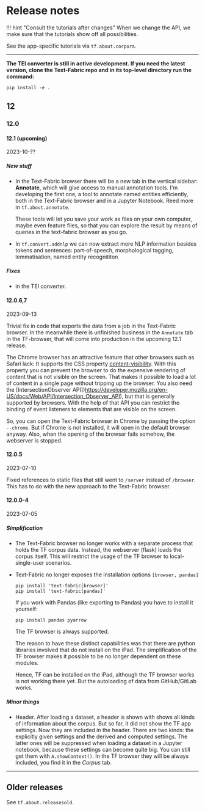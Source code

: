 # Release notes

!!! hint "Consult the tutorials after changes"
    When we change the API, we make sure that the tutorials show off
    all possibilities.

See the app-specific tutorials via `tf.about.corpora`.

---

**The TEI converter is still in active development.
If you need the latest version, clone the Text-Fabric repo
and in its top-level directory run the command:**

```
pip install -e .
```

## 12

### 12.0

#### 12.1 (upcoming)

2023-10-??

##### New stuff

*   In the Text-Fabric browser there will be a new tab in the vertical sidebar: 
    **Annotate**, which will give access to manual annotation tools. I'm developing
    the first one, a tool to annotate named entities efficiently, both in the
    Text-Fabric browser and in a Jupyter Notebook.
    Reed more in `tf.about.annotate`.

    These tools will let you save your work as files on your own computer, maybe even
    feature files, so that you can explore the result by means of queries in the
    text-fabric browser as you go.

*   In `tf.convert.addnlp` we can now extract more NLP information besides tokens
    and sentences: part-of-speech, morphological tagging, lemmatisation, named
    entity recognititon

##### Fixes

*   in the TEI converter.

#### 12.0.6,7

2023-09-13

Trivial fix in code that exports the data from a job in the Text-Fabric browser.
In the meanwhile there is unfinished business in the `Annotate` tab in the TF-browser,
that will come into production in the upcoming 12.1 release.

The Chrome browser has an attractive feature that other browsers such as Safari lack:
It supports the CSS property
[content-visibility](https://developer.mozilla.org/en-US/docs/Web/CSS/content-visibility).
With this property you can prevent
the browser to do the expensive rendering of content that is not visible on the screen.
That makes it possible to load a lot of content in a single page without tripping up
the browser. You also need the
[IntersectionObserver API])https://developer.mozilla.org/en-US/docs/Web/API/Intersection_Observer_API),
but that is generally supported by browsers. With the help of that API you can
restrict the binding of event listeners to elements that are visible on the screen.

So, you can open the Text-Fabric browser in Chrome by passing the option `--chrome`.
But if Chrome is not installed, it will open in the default browser anyway.
Also, when the opening of the browser fails somehow, the webserver is stopped.

#### 12.0.5

2023-07-10

Fixed references to static files that still went to `/server` instead of `/browser`.
This has to do with the new approach to the Text-Fabric browser.

#### 12.0.0-4

2023-07-05

##### Simplification

*   The Text-Fabric browser no longer works with a separate process that holds the
    TF corpus data. Instead, the webserver (flask) loads the corpus itself.
    This will restrict the usage of the TF browser to local-single-user scenarios.

*   Text-Fabric no longer exposes the installation options `[browser, pandas]`

    ```
    pip install 'text-fabric[browser]'
    pip install 'text-fabric[pandas]'
    ```

    If you work with Pandas (like exporting to Pandas) you have to install it yourself:

    ```
    pip install pandas pyarrow
    ```

    The TF browser is always supported.

    The reason to have these distinct capabilities was that there are python libraries 
    involved that do not install on the iPad.
    The simplification of the TF browser makes it possible to be no longer dependent
    on these modules.

    Hence, TF can be installed on the iPad, although the
    TF browser works is not working there yet.
    But the autoloading of data from GitHub/GitLab works.


##### Minor things

*   Header. After loading a dataset, a header is shown with shows all kinds of
    information about the corpus. But so far, it did not show the TF app settings.
    Now they are included in the header. There are two kinds: the explicitly given
    settings and the derived and computed settings.
    The latter ones will be suppressed when loading a dataset in a Jupyter notebook,
    because these settings can become quite big. You can still get them with
    `A.showContext()`. In the TF browser they will be always included, you find it in
    the *Corpus* tab.

---

## Older releases

See `tf.about.releasesold`.

